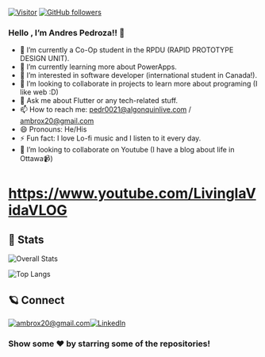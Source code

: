 
[![Visitor](https://visitor-badge.laobi.icu/badge?page_id=ambrox20.ambrox20)](https://github.com/ambrox20)
[![GitHub followers](https://img.shields.io/github/followers/ambrox20.svg?style=social&label=Follow&maxAge=2592000)](https://github.com/ambrox20?tab=follewers)

### Hello , I’m Andres Pedroza!! 👋 


- 🔭 I’m currently a Co-Op student in the RPDU (RAPID PROTOTYPE DESIGN UNIT).
- 🌱 I’m currently learning more about PowerApps.
- 👀 I’m interested in software developer (international student in Canada!).
- 💞️ I’m looking to collaborate in projects to learn more about programing (I like web :D)
- 💬 Ask me about Flutter or any tech-related stuff.
- 📫 How to reach me: pedr0021@algonquinlive.com / ambrox20@gmail.com
- 😄 Pronouns: He/His
- ⚡ Fun fact: I love Lo-fi music and I listen to it every day.
- 👯 I’m looking to collaborate on Youtube (I have a blog about life in Ottawa:video_camera:) 
# https://www.youtube.com/LivinglaVidaVLOG

<!--- - 🌱 I’m currently learning Java, SQL, CMD Script, HTML, CSS, JavaScript and Shell Scrip. --->
<!---
ambrox20/ambrox20 is a ✨ special ✨ repository because its `README.md` (this file) appears on your GitHub profile.
You can click the Preview link to take a look at your changes.
--->

## 👀 Stats

![Overall Stats](https://github-readme-stats.vercel.app/api?username=ambrox20&count_private=true&show_icons=true&hide=false)

![Top Langs](https://github-readme-stats.vercel.app/api/top-langs/?username=ambrox20&layout=compact)

## 🪐 Connect

<a href="mailto:ambrox20@gmail.com">![ambrox20@gmail.com](https://img.shields.io/badge/Gmail-D14836?style=for-the-badge&logo=gmail&logoColor=white)</a><a href="<www.linkedin.com/in/andres-jose-pedroza-fontalvo-39778782>">![LinkedIn](https://img.shields.io/badge/LinkedIn-0077B5?style=for-the-badge&logo=linkedin&logoColor=white)</a>


### Show some ❤️ by starring some of the repositories!